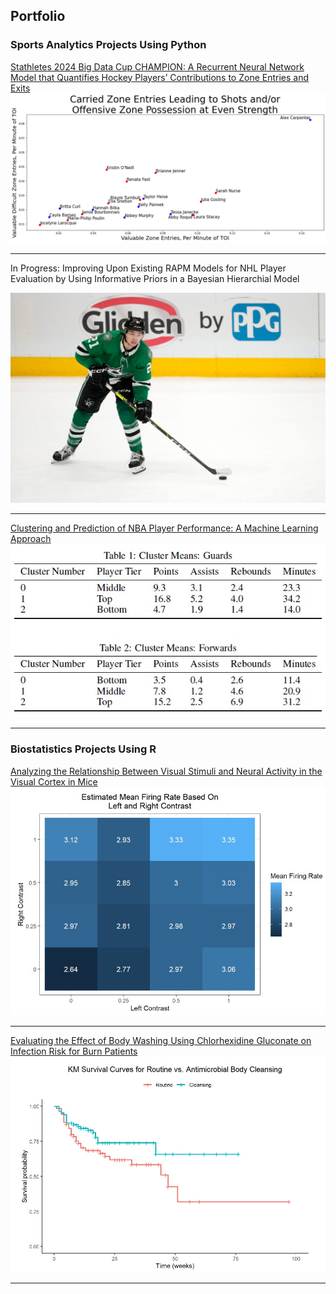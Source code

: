 ## Portfolio

### Sports Analytics Projects Using Python

[Stathletes 2024 Big Data Cup CHAMPION: A Recurrent Neural Network Model that Quantifies Hockey Players’ Contributions to Zone Entries and Exits](/pdf/big_data_cup_paper.pdf)
<img src="images/zone_entry_chart.png?raw=true"/>

---

In Progress: Improving Upon Existing RAPM Models for NHL Player Evaluation by Using Informative Priors in a Bayesian Hierarchial Model

<img src="images/jason_robertson.jpg?raw=true"/>

---

[Clustering and Prediction of NBA Player Performance: A Machine Learning Approach](/pdf/nba_prediction_project.pdf)
<img src="images/nba_thumbnail.jpg?raw=true"/>

---

### Biostatistics Projects Using R

[Analyzing the Relationship Between Visual Stimuli and Neural Activity in the Visual Cortex in Mice](/html/neural_activity_in_mice_project.html)
<img src="images/neurons_thumbnail.jpg?raw=true"/>

---

[Evaluating the Effect of Body Washing Using Chlorhexidine
Gluconate on Infection Risk for Burn Patients](/pdf/survival_analysis_burn_patients_project.pdf)
<img src="images/survival_thumbnail.jpg?raw=true"/>

---
<p style="font-size:11px"></p>
<!-- Remove above link if you don't want to attibute -->
